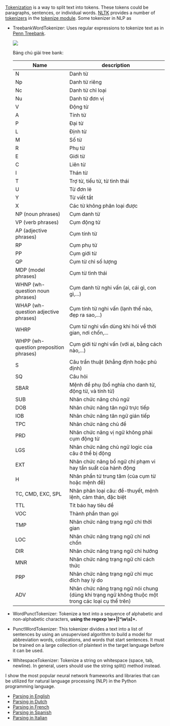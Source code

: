 [Tokenization](https://en.wikipedia.org/wiki/Tokenization) is a way to split text into tokens. These tokens could be paragraphs, sentences, or individual words. [NLTK](http://www.nltk.org/py-modindex.html) provides a number of [tokenizers](https://www.elastic.co/guide/en/elasticsearch/reference/current/analysis-tokenizers.html) in the [tokenize module](https://www.nltk.org/api/nltk.tokenize.html). Some tokenizer in NLP as 

+ TreebankWordTokenizer: Uses regular expressions to tokenize text as in [Penn Treebank](https://web.archive.org/web/20131109202842/http://www.cis.upenn.edu/~treebank/).
  
  ![](https://lh3.googleusercontent.com/Fnhh8TBbab8xubraGlzpy6MzEhbnHVidgEQRZ7HCbKT3TparOsCHOCTp74cbNJhOZ_zK1RMobuMnQQKzhUumDpVl8fFP9Bgpz8Eq3RkmX1Wd_7QL1iEUNjBpHyBQafRyxL1HXxg3M3alm5YYlKxxGjY0vk5q6gNM8IY6cdfNA9g26rtKaTpouvSDls1lp7jTCU1yjBJ6rPMbNo5rmG3Fo5xTO1P3sf2PPbkj5lI5ihzYu3s29Y70FNXwrxp9JaiAOY4wb6XU9r8soJIKwPkn4YmBIUQZ3_aIFj53-AnSmNvdkdbf4PqYKMlmiqLOkmhlwPrdCtVqbXTRphYSdIHlqtgH5m0BSD5UMk1ViFrZCCFzmISeCyiQC4xUStNQfxX8axXssXeLljLApPBaus4DZwvj6Ul0Fkezx_Ct6Iu7XSBYjQV_NCPjqP2W5bBLJT6bICGUDT0B148D1ZD4FTGOgiBaipHJ5BmV1-Tua5bpZquB5uNaTBM5J1m-xpBHfe11lLx__6KQGiLD9yledxIw8UGLUFSh9DCF4iysPhT5AYcIV0TM5mrnbvKqXdVRd2mWeQeg0PFe3NlyfimXw96Wz-J72CTOmWuOpcgeIkdfuBJWUnybzSI5I1xnPEwJaWARiTWZhYUL7mlqNuddMzp1-zke3ISCf-vVjiojqpIaxYhr8lqzPlRIug3_Kng4cW4lyPYKEmHuugmjjw6npQ=w796-h525-no)
  
  Bảng chú giải tree bank:
  
  Name | description
  -----|------------
  N | Danh từ  
  Np| Danh từ riêng 
  Nc| Danh từ chỉ loại 
  Nu| Danh từ đơn vị 
  V | Động từ 
  A | Tính từ 
  P | Đại từ 
  L | Định từ 
  M | Số từ 
  R | Phụ từ 
  E | Giới từ 
  C | Liên từ 
  I | Thán từ 
  T | Trợ từ, tiểu từ, từ tình thái 
  U | Từ đơn lẻ 
  Y | Từ viết tắt 
  X | Các từ không phân loại được 
  NP (noun phrases)| Cụm danh từ  
  VP (verb phrases)| Cụm động từ  
  AP (adjective phrases)| Cụm tính từ  
  RP | Cụm phụ từ  
  PP | Cụm giới từ  
  QP | Cụm từ chỉ số lượng  
  MDP (model phrases)| Cụm từ tình thái  
  WHNP (wh-question noun phrases)| Cụm danh từ nghi vấn (ai, cái gì, con gì,...)  
  WHAP (wh-question adjective phrases)| Cụm tính từ nghi vấn (lạnh thế nào, đẹp ra sao,...)  
  WHRP | Cụm từ nghi vấn dùng khi hỏi về thời gian, nơi chốn,...  
  WHPP (wh-question preposition phrases)| Cụm giới từ nghi vấn (với ai, bằng cách nào,...) 
  S | Câu trần thuật (khẳng định hoặc phủ định)  
  SQ | Câu hỏi  
  SBAR | Mệnh đề phụ (bổ nghĩa cho danh từ, động từ, và tính từ) 
  SUB | Nhãn chức năng chủ ngữ 
  DOB | Nhãn chức năng tân ngữ trực tiếp 
  IOB | Nhãn chức năng tân ngữ gián tiếp
  TPC | Nhãn chức năng chủ đề
  PRD | Nhãn chức năng vị ngữ không phải cụm động từ 
  LGS | Nhãn chức năng chủ ngữ logic của câu ở thể bị động 
  EXT | Nhãn chức năng bổ ngữ chỉ phạm vi hay tần suất của hành động  
  H | Nhãn phần tử trung tâm (của cụm từ hoặc mệnh đề) 
  TC, CMD, EXC, SPL | Nhãn phân loại câu: đề-thuyết, mệnh lệnh, cảm thán, đặc biệt 
  TTL | Tít báo hay tiêu đề 
  VOC | Thành phần than gọi 
  TMP | Nhãn chức năng trạng ngữ chỉ thời gian
  LOC | Nhãn chức năng trạng ngữ chỉ nơi chốn 
  DIR | Nhãn chức năng trạng ngữ chỉ hướng 
  MNR | Nhãn chức năng trạng ngữ chỉ cách thức 
  PRP | Nhãn chức năng trạng ngữ chỉ mục đích hay lý do 
  ADV | Nhãn chức năng trạng ngữ nói chung (dùng khi trạng ngữ không thuộc một trong các loại cụ thể trên)
  
+ WordPunctTokenizer: Tokenize a text into a sequence of alphabetic and non-alphabetic characters, **using the regexp \w+|[^\w\s]+.**
+ PunctWordTokenizer: This tokenizer divides a text into a list of sentences by using an unsupervised algorithm to build a model for abbreviation words, collocations, and words that start sentences.  It must be trained on a large collection of plaintext in the target language before it can be used.

+ WhitespaceTokenizer: Tokenize a string on whitespace (space, tab, newline). In general, users should use the string split() method instead.

I show the most popular neural network frameworks and libraries that can be utilized for natural language processing (NLP) in the Python programming language.

+ [Parsing in English](https://www.clips.uantwerpen.be/pages/pattern-en) 
+ [Parsing in Dutch](https://www.clips.uantwerpen.be/pages/pattern-nl)
+ [Parsing in French](https://www.clips.uantwerpen.be/pages/pattern-fr)
+ [Parsing in Spanish](https://www.clips.uantwerpen.be/pages/pattern-es) 
+ [Parsing in Italian](https://www.clips.uantwerpen.be/pages/pattern-it)

